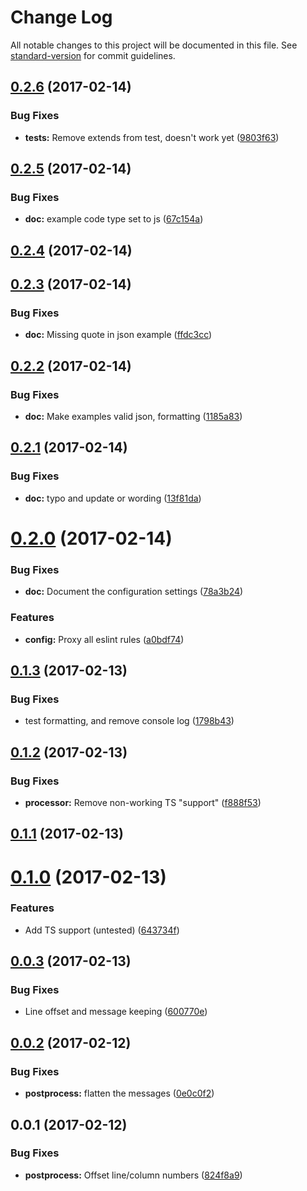 # Change Log

All notable changes to this project will be documented in this file. See [standard-version](https://github.com/conventional-changelog/standard-version) for commit guidelines.

<a name="0.2.6"></a>
## [0.2.6](https://github.com/knownasilya/eslint-plugin-doc-code-blocks/compare/v0.2.5...v0.2.6) (2017-02-14)


### Bug Fixes

* **tests:** Remove extends from test, doesn't work yet ([9803f63](https://github.com/knownasilya/eslint-plugin-doc-code-blocks/commit/9803f63))



<a name="0.2.5"></a>
## [0.2.5](https://github.com/knownasilya/eslint-plugin-doc-code-blocks/compare/v0.2.4...v0.2.5) (2017-02-14)


### Bug Fixes

* **doc:** example code type set to js ([67c154a](https://github.com/knownasilya/eslint-plugin-doc-code-blocks/commit/67c154a))



<a name="0.2.4"></a>
## [0.2.4](https://github.com/knownasilya/eslint-plugin-doc-code-blocks/compare/v0.2.3...v0.2.4) (2017-02-14)



<a name="0.2.3"></a>
## [0.2.3](https://github.com/knownasilya/eslint-plugin-doc-code-blocks/compare/v0.2.2...v0.2.3) (2017-02-14)


### Bug Fixes

* **doc:** Missing quote in json example ([ffdc3cc](https://github.com/knownasilya/eslint-plugin-doc-code-blocks/commit/ffdc3cc))



<a name="0.2.2"></a>
## [0.2.2](https://github.com/knownasilya/eslint-plugin-doc-code-blocks/compare/v0.2.1...v0.2.2) (2017-02-14)


### Bug Fixes

* **doc:** Make examples valid json, formatting ([1185a83](https://github.com/knownasilya/eslint-plugin-doc-code-blocks/commit/1185a83))



<a name="0.2.1"></a>
## [0.2.1](https://github.com/knownasilya/eslint-plugin-doc-code-blocks/compare/v0.2.0...v0.2.1) (2017-02-14)


### Bug Fixes

* **doc:** typo and update or wording ([13f81da](https://github.com/knownasilya/eslint-plugin-doc-code-blocks/commit/13f81da))



<a name="0.2.0"></a>
# [0.2.0](https://github.com/knownasilya/eslint-plugin-doc-code-blocks/compare/v0.1.3...v0.2.0) (2017-02-14)


### Bug Fixes

* **doc:** Document the configuration settings ([78a3b24](https://github.com/knownasilya/eslint-plugin-doc-code-blocks/commit/78a3b24))


### Features

* **config:** Proxy all eslint rules ([a0bdf74](https://github.com/knownasilya/eslint-plugin-doc-code-blocks/commit/a0bdf74))



<a name="0.1.3"></a>
## [0.1.3](https://github.com/knownasilya/eslint-plugin-doc-code-blocks/compare/v0.1.2...v0.1.3) (2017-02-13)


### Bug Fixes

* test formatting, and remove console log ([1798b43](https://github.com/knownasilya/eslint-plugin-doc-code-blocks/commit/1798b43))



<a name="0.1.2"></a>
## [0.1.2](https://github.com/knownasilya/eslint-plugin-doc-code-blocks/compare/v0.1.1...v0.1.2) (2017-02-13)


### Bug Fixes

* **processor:** Remove non-working TS "support" ([f888f53](https://github.com/knownasilya/eslint-plugin-doc-code-blocks/commit/f888f53))



<a name="0.1.1"></a>
## [0.1.1](https://github.com/knownasilya/eslint-plugin-doc-code-blocks/compare/v0.1.0...v0.1.1) (2017-02-13)



<a name="0.1.0"></a>
# [0.1.0](https://github.com/knownasilya/eslint-plugin-doc-code-blocks/compare/v0.0.3...v0.1.0) (2017-02-13)


### Features

* Add TS support (untested) ([643734f](https://github.com/knownasilya/eslint-plugin-doc-code-blocks/commit/643734f))



<a name="0.0.3"></a>
## [0.0.3](https://github.com/knownasilya/eslint-plugin-doc-code-blocks/compare/v0.0.2...v0.0.3) (2017-02-13)


### Bug Fixes

* Line offset and message keeping ([600770e](https://github.com/knownasilya/eslint-plugin-doc-code-blocks/commit/600770e))



<a name="0.0.2"></a>
## [0.0.2](https://github.com/knownasilya/eslint-plugin-doc-code-blocks/compare/v0.0.1...v0.0.2) (2017-02-12)


### Bug Fixes

* **postprocess:** flatten the messages ([0e0c0f2](https://github.com/knownasilya/eslint-plugin-doc-code-blocks/commit/0e0c0f2))



<a name="0.0.1"></a>
## 0.0.1 (2017-02-12)


### Bug Fixes

* **postprocess:** Offset line/column numbers ([824f8a9](https://github.com/knownasilya/eslint-plugin-doc-code-blocks/commit/824f8a9))
